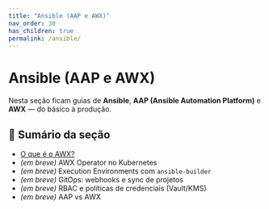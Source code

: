 ```yaml
---
title: "Ansible (AAP e AWX)"
nav_order: 30
has_children: true
permalink: /ansible/
---
```


# Ansible (AAP e AWX)

Nesta seção ficam guias de **Ansible**, **AAP (Ansible Automation Platform)** e **AWX** — do básico à produção.

## 📑 Sumário da seção
- [O que é o AWX?](./o_que_e_AWX.md)
- *(em breve)* AWX Operator no Kubernetes
- *(em breve)* Execution Environments com `ansible-builder`
- *(em breve)* GitOps: webhooks e sync de projetos
- *(em breve)* RBAC e políticas de credenciais (Vault/KMS)
- *(em breve)* AAP vs AWX

